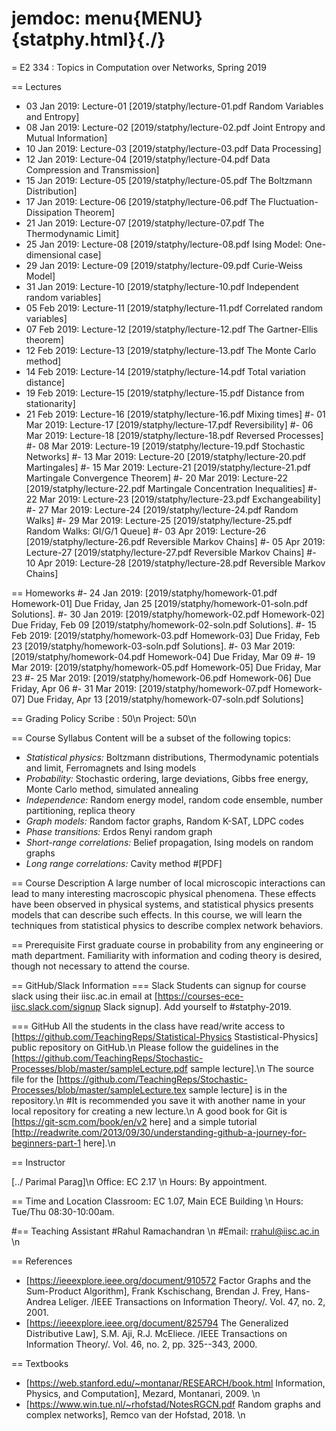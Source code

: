 # jemdoc: menu{MENU}{statphy.html}{./}
= E2 334 : Topics in Computation over Networks, Spring 2019

== Lectures
- 03 Jan 2019: Lecture-01 [2019/statphy/lecture-01.pdf Random Variables and Entropy]
- 08 Jan 2019: Lecture-02 [2019/statphy/lecture-02.pdf Joint Entropy and Mutual Information]
- 10 Jan 2019: Lecture-03 [2019/statphy/lecture-03.pdf Data Processing]
- 12 Jan 2019: Lecture-04 [2019/statphy/lecture-04.pdf Data Compression and Transmission]
- 15 Jan 2019: Lecture-05 [2019/statphy/lecture-05.pdf The Boltzmann Distribution]
- 17 Jan 2019: Lecture-06 [2019/statphy/lecture-06.pdf The Fluctuation-Dissipation Theorem]
- 21 Jan 2019: Lecture-07 [2019/statphy/lecture-07.pdf The Thermodynamic Limit]
- 25 Jan 2019: Lecture-08 [2019/statphy/lecture-08.pdf Ising Model: One-dimensional case]
- 29 Jan 2019: Lecture-09 [2019/statphy/lecture-09.pdf Curie-Weiss Model]
- 31 Jan 2019: Lecture-10 [2019/statphy/lecture-10.pdf Independent random variables]
- 05 Feb 2019: Lecture-11 [2019/statphy/lecture-11.pdf Correlated random variables]
- 07 Feb 2019: Lecture-12 [2019/statphy/lecture-12.pdf The Gartner-Ellis theorem]
- 12 Feb 2019: Lecture-13 [2019/statphy/lecture-13.pdf The Monte Carlo method]
- 14 Feb 2019: Lecture-14 [2019/statphy/lecture-14.pdf Total variation distance]
- 19 Feb 2019: Lecture-15 [2019/statphy/lecture-15.pdf Distance from stationarity]
- 21 Feb 2019: Lecture-16 [2019/statphy/lecture-16.pdf Mixing times]
#- 01 Mar 2019: Lecture-17 [2019/statphy/lecture-17.pdf Reversibility]
#- 06 Mar 2019: Lecture-18 [2019/statphy/lecture-18.pdf Reversed Processes]
#- 08 Mar 2019: Lecture-19 [2019/statphy/lecture-19.pdf Stochastic Networks]
#- 13 Mar 2019: Lecture-20 [2019/statphy/lecture-20.pdf Martingales]
#- 15 Mar 2019: Lecture-21 [2019/statphy/lecture-21.pdf Martingale Convergence Theorem]
#- 20 Mar 2019: Lecture-22 [2019/statphy/lecture-22.pdf Martingale Concentration Inequalities]
#- 22 Mar 2019: Lecture-23 [2019/statphy/lecture-23.pdf Exchangeability]
#- 27 Mar 2019: Lecture-24 [2019/statphy/lecture-24.pdf Random Walks]
#- 29 Mar 2019: Lecture-25 [2019/statphy/lecture-25.pdf Random Walks: GI\/G\/1 Queue]
#- 03 Apr 2019: Lecture-26 [2019/statphy/lecture-26.pdf Reversible Markov Chains]
#- 05 Apr 2019: Lecture-27 [2019/statphy/lecture-27.pdf Reversible Markov Chains]
#- 10 Apr 2019: Lecture-28 [2019/statphy/lecture-28.pdf Reversible Markov Chains]

== Homeworks
#- 24 Jan 2019: [2019/statphy/homework-01.pdf Homework-01] Due Friday, Jan 25 [2019/statphy/homework-01-soln.pdf Solutions].
#- 30 Jan 2019: [2019/statphy/homework-02.pdf Homework-02] Due Friday, Feb 09 [2019/statphy/homework-02-soln.pdf Solutions].
#- 15 Feb 2019: [2019/statphy/homework-03.pdf Homework-03] Due Friday, Feb 23 [2019/statphy/homework-03-soln.pdf Solutions].
#- 03 Mar 2019: [2019/statphy/homework-04.pdf Homework-04] Due Friday, Mar 09 
#- 19 Mar 2019: [2019/statphy/homework-05.pdf Homework-05] Due Friday, Mar 23
#- 25 Mar 2019: [2019/statphy/homework-06.pdf Homework-06] Due Friday, Apr 06
#- 31 Mar 2019: [2019/statphy/homework-07.pdf Homework-07] Due Friday, Apr 13 [2019/statphy/homework-07-soln.pdf Solutions]


== Grading Policy
Scribe : 50\n
Project: 50\n

== Course Syllabus
Content will be a subset of the following topics:
- *Statistical physics:* 
Boltzmann distributions, Thermodynamic potentials and limit, Ferromagnets and Ising models
- *Probability:* 
Stochastic ordering, large deviations, Gibbs free energy, Monte Carlo method, simulated annealing
- *Independence:* 
Random energy model, random code ensemble, number partitioning, replica theory
- *Graph models:* 
Random factor graphs, Random K-SAT, LDPC codes
- *Phase transitions:* 
Erdos Renyi random graph
- *Short-range correlations:* 
Belief propagation, Ising models on random graphs
- *Long range correlations:* 
Cavity method
#[PDF]

== Course Description
A large number of local microscopic interactions can lead to many interesting macroscopic physical phenomena. 
These effects have been observed in physical systems, and statistical physics presents models that can describe such effects. 
In this course, we will learn the techniques from statistical physics to describe complex network behaviors. 

== Prerequisite
First graduate course in probability from any engineering or math department. 
Familiarity with information and coding theory is desired, though not necessary to attend the course.  

== GitHub/Slack Information
=== Slack
Students can signup for course slack using their iisc.ac.in email at [https://courses-ece-iisc.slack.com/signup Slack signup]. 
Add yourself to \#statphy-2019.

=== GitHub
All the students in the class have read/write access to [https://github.com/TeachingReps/Statistical-Physics Stastistical-Physics] public repository on GitHub.\n 
Please follow the guidelines in the [https://github.com/TeachingReps/Stochastic-Processes/blob/master/sampleLecture.pdf sample lecture].\n
The source file for the [https://github.com/TeachingReps/Stochastic-Processes/blob/master/sampleLecture.tex sample lecture] is in the repository.\n
#It is recommended you save it with another name in your local repository for creating a new lecture.\n
A good book for Git is [https://git-scm.com/book/en/v2 here] and a simple tutorial [http://readwrite.com/2013/09/30/understanding-github-a-journey-for-beginners-part-1 here].\n

== Instructor

[../ Parimal Parag]\n
Office: EC 2.17 \n
Hours: By appointment. 

== Time and Location
Classroom: EC 1.07, Main ECE Building \n
Hours: Tue/Thu 08:30-10:00am.

#== Teaching Assistant
#Rahul Ramachandran \n
#Email: rrahul@iisc.ac.in \n

== References 
- [https://ieeexplore.ieee.org/document/910572 Factor Graphs and the Sum-Product Algorithm], Frank Kschischang, Brendan J. Frey, Hans-Andrea Leliger. /IEEE Transactions on Information Theory/. Vol. 47, no. 2, 2001.
- [https://ieeexplore.ieee.org/document/825794 The Generalized Distributive Law], S.M. Aji,  R.J. McEliece. /IEEE Transactions on Information Theory/. Vol. 46, no. 2, pp. 325--343, 2000.

== Textbooks

- [https://web.stanford.edu/~montanar/RESEARCH/book.html Information, Physics, and Computation], Mezard, Montanari, 2009. \n
- [https://www.win.tue.nl/~rhofstad/NotesRGCN.pdf Random graphs and complex networks], Remco van der Hofstad, 2018. \n



